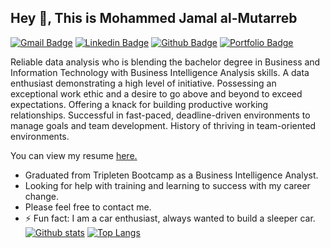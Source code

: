 ## Hey 👋, This is Mohammed Jamal al-Mutarreb
[![Gmail Badge](https://img.shields.io/badge/-mjmutarreb@gmail.com-c14438?style=flat&logo=Gmail&logoColor=white&link=mailto:mjmutarreb@gmail.com)](mailto:mjmutarreb@gmail.com) 
[![Linkedin Badge](https://img.shields.io/badge/-www.linkedin.com/in/mohammedmutarreb-0072b1?style=flat&logo=Linkedin&logoColor=white&link=https://www.linkedin.com/in/www.linkedin.com/in/mohammedmutarreb/)](https://www.linkedin.com/in/www.linkedin.com/in/mohammedmutarreb/) [![Github Badge](https://img.shields.io/badge/-MohammedJamalMutarreb-grey?style=flat&logo=github&logoColor=white&link=https://github.com/MohammedJamalMutarreb/)](https://www.github.com/MohammedJamalMutarreb/) [![Portfolio Badge](https://img.shields.io/badge/portfolio-web-blue?style=flat&link=mjmutarreb@gmail.com/)](mjmutarreb@gmail.com/) <p align='left'>Reliable data analysis who is blending the bachelor degree in Business and Information Technology with Business Intelligence Analysis skills. A data enthusiast demonstrating a high level of initiative. Possessing an exceptional work ethic and a desire to go above and beyond to exceed expectations. Offering a knack for building productive working relationships. Successful in fast-paced, deadline-driven environments to manage goals and team development. History of thriving in team-oriented environments.</p><p align='left'> You can view my resume <a href='https://docs.google.com/document/d/12nWWls065vhdG4VCUD7-w3gmxtJ4ezsS/edit?usp=drive_link&ouid=109223313173508288224&rtpof=true&sd=true ' target=_blank><u>here</u>.</a></p>
- Graduated from Tripleten Bootcamp as a Business Intelligence Analyst.
- Looking for help with training and learning to success with my career change.
- Please feel free to contact me.
- ⚡ Fun fact: I am a car enthusiast, always wanted to build a sleeper car.
[![Github stats](https://github-readme-stats.vercel.app/api?username=MohammedJamalMutarreb&show_icons=true&include_all_commits=true)](https://github.com/MohammedJamalMutarreb/github-readme-stats)
[![Top Langs](https://github-readme-stats.vercel.app/api/top-langs/?username=MohammedJamalMutarreb&layout=compact)](https://github.com/MohammedJamalMutarreb/github-readme-stats)
